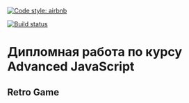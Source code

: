 [![Code style: airbnb](https://img.shields.io/badge/code%20style-airbnb-blue.svg?style=flat-square)](https://github.com/airbnb/javascript)

[![Build status](https://ci.appveyor.com/api/projects/status/upn13fhcj007oyo7?svg=true)](https://ci.appveyor.com/project/Cazuist/ajs-diploma)

# Дипломная работа по курсу Advanced JavaScript
## Retro Game
